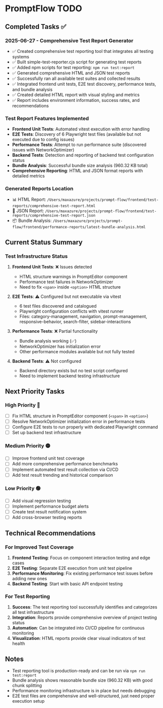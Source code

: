 # PromptFlow TODO

## Completed Tasks ✅

### 2025-06-27 - Comprehensive Test Report Generator
- ✅ Created comprehensive test reporting tool that integrates all testing systems
- ✅ Built simple-test-reporter.cjs script for generating test reports
- ✅ Added npm scripts for test reporting: `npm run test:report`
- ✅ Generated comprehensive HTML and JSON test reports
- ✅ Successfully ran all available test suites and collected results
- ✅ Integrated frontend unit tests, E2E test discovery, performance tests, and bundle analysis
- ✅ Created detailed HTML report with visual styling and metrics
- ✅ Report includes environment information, success rates, and recommendations

### Test Report Features Implemented
- **Frontend Unit Tests**: Automated vitest execution with error handling
- **E2E Tests**: Discovery of 6 Playwright test files (available but not executed due to config issues)
- **Performance Tests**: Attempt to run performance suite (discovered issues with NetworkOptimizer)
- **Backend Tests**: Detection and reporting of backend test configuration status
- **Bundle Analysis**: Successful bundle size analysis (960.32 KB total)
- **Comprehensive Reporting**: HTML and JSON format reports with detailed metrics

### Generated Reports Location
- 📊 HTML Report: `/Users/maxazure/projects/prompt-flow/frontend/test-reports/comprehensive-test-report.html`
- 📄 JSON Report: `/Users/maxazure/projects/prompt-flow/frontend/test-reports/comprehensive-test-report.json`
- 📦 Bundle Analysis: `/Users/maxazure/projects/prompt-flow/frontend/performance-reports/latest-bundle-analysis.html`

## Current Status Summary

### Test Infrastructure Status
1. **Frontend Unit Tests**: ❌ Issues detected
   - HTML structure warnings in PromptEditor component
   - Performance test failures in NetworkOptimizer
   - Need to fix `<span>` inside `<option>` HTML structure

2. **E2E Tests**: ⚠️ Configured but not executable via vitest
   - 6 test files discovered and catalogued
   - Playwright configuration conflicts with vitest runner
   - Files: category-management, navigation, prompt-management, responsive-behavior, search-filter, sidebar-interactions

3. **Performance Tests**: ❌ Partial functionality
   - Bundle analysis working (✅)
   - NetworkOptimizer has initialization error
   - Other performance modules available but not fully tested

4. **Backend Tests**: ⚠️ Not configured
   - Backend directory exists but no test script configured
   - Need to implement backend testing infrastructure

## Next Priority Tasks

### High Priority 🔴
- [ ] Fix HTML structure in PromptEditor component (`<span>` in `<option>`)
- [ ] Resolve NetworkOptimizer initialization error in performance tests
- [ ] Configure E2E tests to run properly with dedicated Playwright command
- [ ] Set up backend test infrastructure

### Medium Priority 🟡
- [ ] Improve frontend unit test coverage
- [ ] Add more comprehensive performance benchmarks
- [ ] Implement automated test result collection via CI/CD
- [ ] Add test result trending and historical comparison

### Low Priority 🟢
- [ ] Add visual regression testing
- [ ] Implement performance budget alerts
- [ ] Create test result notification system
- [ ] Add cross-browser testing reports

## Technical Recommendations

### For Improved Test Coverage
1. **Frontend Testing**: Focus on component interaction testing and edge cases
2. **E2E Testing**: Separate E2E execution from unit test pipeline
3. **Performance Monitoring**: Fix existing performance test issues before adding new ones
4. **Backend Testing**: Start with basic API endpoint testing

### For Test Reporting
1. **Success**: The test reporting tool successfully identifies and categorizes all test infrastructure
2. **Integration**: Reports provide comprehensive overview of project testing status
3. **Automation**: Can be integrated into CI/CD pipeline for continuous monitoring
4. **Visualization**: HTML reports provide clear visual indicators of test health

## Notes
- Test reporting tool is production-ready and can be run via `npm run test:report`
- Bundle analysis shows reasonable bundle size (960.32 KB) with good chunk splitting
- Performance monitoring infrastructure is in place but needs debugging
- E2E test files are comprehensive and well-structured, just need proper execution setup